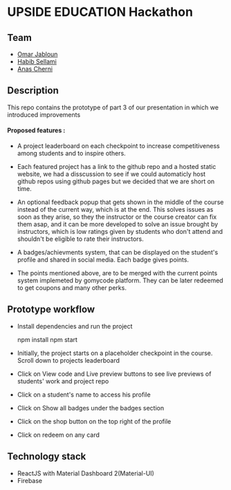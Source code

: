 # UPSIDE EDUCATION Hackathon

## Team
- [Omar Jabloun](https://www.linkedin.com/in/omar-jabloun-98704a1a4/)
- [Habib Sellami](https://www.linkedin.com/in/omar-jabloun-98704a1a4/)
- [Anas Cherni](https://www.linkedin.com/in/sellami-habib/)


## Description
This repo contains the prototype of part 3 of our presentation in which we introduced improvements

#### Proposed features :

- A project leaderboard on each checkpoint to increase competitiveness among students and to inspire others.
- Each featured project has a link to the github repo and a hosted static website, we had a disscussion to see if we could automaticly host github repos using github pages but we decided that we are short on time.

- An optional feedback popup that gets shown in the middle of the course instead of the current way, which is at the end. This solves issues as soon as they arise, so they the instructor or the course creator can fix them asap, and it can be more developed to solve an issue brought by instructors, which is low ratings given by students who don't attend and shouldn't be eligible to rate their instructors.
- A badges/achievments system, that can be displayed on the student's profile and shared in social media. Each badge gives points.
- The points mentioned above, are to be merged with the current points system implemeted by gomycode platform. They can be later redeemed to get coupons and many other perks.


## Prototype workflow
- Install dependencies and run the project

  	npm install
  	npm start
- Initially, the project starts on a placeholder checkpoint in the course. Scroll down to projects leaderboard
- Click on View code and Live preview buttons to see live previews of students' work and project repo
- Click on a student's name to access his profile
- Click on Show all badges under the badges section
- Click on the shop button on the top right of the profile
- Click on redeem on any card

## Technology stack
- ReactJS with Material Dashboard 2(Material-UI)
- Firebase
 
 
